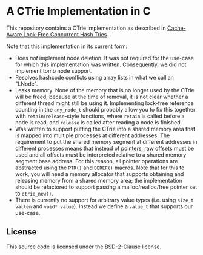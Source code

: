 # A CTrie Implementation in C

This repository contains a CTrie implementation as described in [Cache-Aware Lock-Free Concurrent Hash Tries](https://arxiv.org/pdf/1709.06056.pdf).

Note that this implementation in its current form:

 - Does *not* implement node deletion. It was not required for the use-case for
   which this implementation was written. Consequently, we did not implement
   tomb node support.
 - Resolves hashcode conflicts using array lists in what we call an "LNode".
 - Leaks memory. None of the memory that is no longer used by the CTrie will be
   freed, because at the time of removal, it is not clear whether a different
   thread might still be using it. Implementing lock-free reference counting in
   the `any_node_t` should probably allow you to fix this together with
   `retain`/`release`-style functions, where `retain` is called before a node
   is read, and `release` is called after reading a node is finished.
 - Was written to support putting the CTrie into a shared memory area that is
   mapped into multiple processes at different addresses. The requirement to
   put the shared memory segment at different addresses in different processes
   means that instead of pointers, raw offsets must be used and all offsets
   must be interpreted relative to a shared memory segment base address. For
   this reason, all pointer operations are abstracted using the `PTR()` and
   `DEREF()` macros. Note that for this to work, you will need a memory
   allocator that supports obtaining and releasing memory from a shared memory
   area; the implementation should be refactored to support passing
   a malloc/realloc/free pointer set to `ctrie_new()`.
 - There is currently no support for arbitrary value types (i.e. using `size_t
   vallen` and `void* value`). Instead we define a `value_t` that supports our
   use-case.

## License
This source code is licensed under the BSD-2-Clause license.
